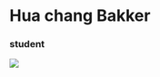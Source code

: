 # Hua chang Bakker
### student
<img align="center" src="https://github-readme-stats.vercel.app/api/top-langs/?username=huachangb&theme=dark" />

<!---
huachangb/huachangb is a ✨ special ✨ repository because its `README.md` (this file) appears on your GitHub profile.
You can click the Preview link to take a look at your changes.
--->
